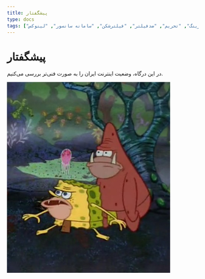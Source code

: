 ```yaml
---
title: پیشگفتار
type: docs
tags: ["اینترنت ایران", "ایران", "فیلتر", "فیلترینگ", "تحریم", "ضدفیلتر", "فیلترشکن", "سامانه سانسور", "لینوکس"]
---
```


# پیشگفتار

در این درگاه، وضعیت اینترنت ایران را به صورت فنی‌تر بررسی می‌کنیم.

![caveman-spongebob](caveman-spongebob.jpeg)
